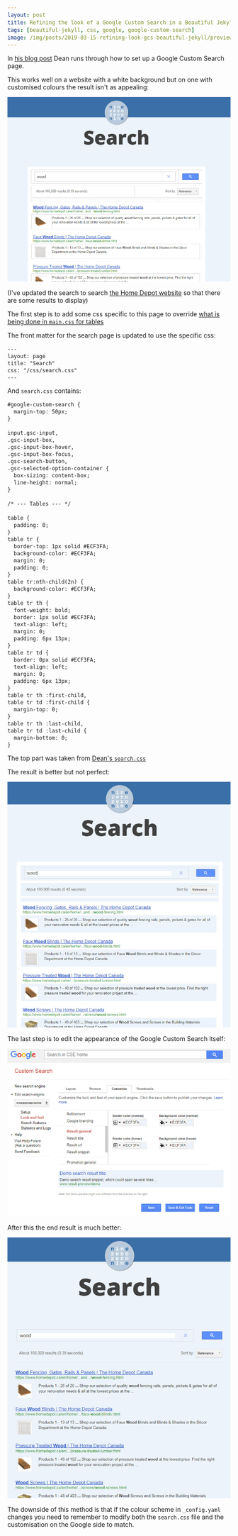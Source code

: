 ```yaml
---
layout: post
title: Refining the look of a Google Custom Search in a Beautiful Jekyll page
tags: [beautiful-jekyll, css, google, google-custom-search]
image: /img/posts/2019-03-15-refining-look-gcs-beautiful-jekyll/preview.jpg
---
```


In [his blog post](https://deanattali.com/2015/03/12/beautiful-jekyll-how-to-build-a-site-in-minutes/) Dean runs through how to set up a Google Custom Search page.

This works well on a website with a white background but on one with customised colours the result isn't as appealing:

[![Poor initial results](/img/posts/2019-03-15-refining-look-gcs-beautiful-jekyll/bad-defaults.jpg)](/img/posts/2019-03-15-refining-look-gcs-beautiful-jekyll/bad-defaults.jpg)

(I've updated the search to search [the Home Depot website](www.homedepot.ca) so that there are some results to display)

The first step is to add some css specific to this page to override [what is being done in `main.css` for tables](https://github.com/ninezerozeronine/ninezerozeronine.github.io/blob/e0b741da8ce8cbf38cf1808ec0427ef6072e8776/css/main.css#L636-L670)

The front matter for the search page is updated to use the specific css:

```
---
layout: page
title: "Search"
css: "/css/search.css"
---
```

And `search.css` contains:

```
#google-custom-search {
  margin-top: 50px;
}

input.gsc-input,
.gsc-input-box,
.gsc-input-box-hover,
.gsc-input-box-focus,
.gsc-search-button,
.gsc-selected-option-container {
  box-sizing: content-box; 
  line-height: normal;
}

/* --- Tables --- */

table {
  padding: 0;
}
table tr {
  border-top: 1px solid #ECF3FA;
  background-color: #ECF3FA;
  margin: 0;
  padding: 0;
}
table tr:nth-child(2n) {
  background-color: #ECF3FA;
}
table tr th {
  font-weight: bold;
  border: 1px solid #ECF3FA;
  text-align: left;
  margin: 0;
  padding: 6px 13px;
}
table tr td {
  border: 0px solid #ECF3FA;
  text-align: left;
  margin: 0;
  padding: 6px 13px;
}
table tr th :first-child,
table tr td :first-child {
  margin-top: 0;
}
table tr th :last-child,
table tr td :last-child {
  margin-bottom: 0;
}
```

The top part was taken from [Dean's `search.css`](https://github.com/daattali/daattali.github.io/blob/master/css/search.css)

The result is better but not perfect:

[![Getting better](/img/posts/2019-03-15-refining-look-gcs-beautiful-jekyll/partly-customised.jpg)](/img/posts/2019-03-15-refining-look-gcs-beautiful-jekyll/partly-customised.jpg)

The last step is to edit the appearance of the Google Custom Search itself:

[![Cutomising colours](/img/posts/2019-03-15-refining-look-gcs-beautiful-jekyll/gcs-custom-colours.jpg)](/img/posts/2019-03-15-refining-look-gcs-beautiful-jekyll/gcs-custom-colours.jpg)

After this the end result is much better:

[![Final result](/img/posts/2019-03-15-refining-look-gcs-beautiful-jekyll/fully-customised.jpg)](/img/posts/2019-03-15-refining-look-gcs-beautiful-jekyll/fully-customised.jpg)

The downside of this method is that if the colour scheme in `_config.yaml` changes you need to remember to modify both the `search.css` file and the customisation on the Google side to match.